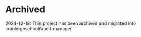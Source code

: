 # Archived
2024-12-18: This project has been archived and migrated into cranleighschool/audit-manager
